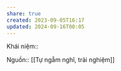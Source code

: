 ```yaml
---
share: true
created: 2023-09-05T16:17
updated: 2024-09-16T00:05
---
```

Khái niệm:: 

Nguồn:: [[Tự ngẫm nghĩ, trải nghiệm]]
